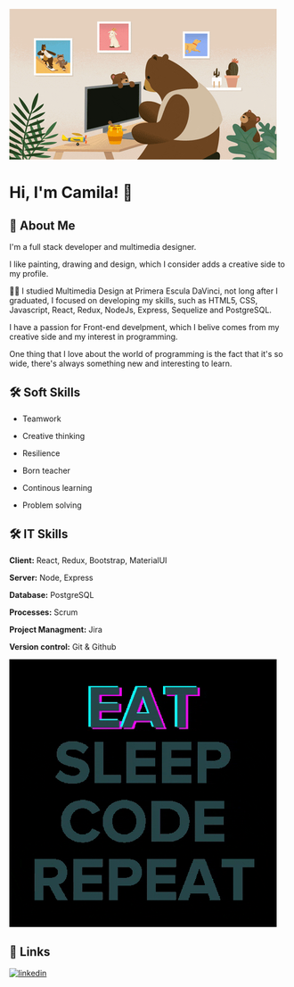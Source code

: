 
![Logo](https://github.com/camila-marcosgalban/camila-marcosgalban/blob/main/giphy%20(1).gif?raw=true)


# Hi, I'm Camila! 👋


## 🚀 About Me
I'm a full stack developer and multimedia designer.

I like painting, drawing and design, which I consider adds a creative side to my profile.

👩‍🎓 I studied Multimedia Design at Primera Escula DaVinci, not long after I graduated, I focused on developing my skills, such as HTML5, CSS, Javascript, React, Redux, NodeJs, Express, Sequelize and PostgreSQL.

I have a passion for Front-end develpment, which I belive comes from my creative side and my interest in programming.

One thing that I love about the world of programming is the fact that it's so wide, there's always something new and interesting to learn.


## 🛠 Soft Skills

- Teamwork

- Creative thinking

- Resilience

- Born teacher

- Continous learning

- Problem solving
## 🛠 IT Skills

**Client:** React, Redux, Bootstrap, MaterialUI

**Server:** Node, Express

**Database:** PostgreSQL

**Processes:** Scrum

**Project Managment:** Jira

**Version control:** Git & Github

![img](https://github.com/camila-marcosgalban/camila-marcosgalban/blob/main/giphy.gif?raw=true)

## 🔗 Links
[![linkedin](https://img.shields.io/badge/linkedin-0A66C2?style=for-the-badge&logo=linkedin&logoColor=white)](https://www.linkedin.com/in/camilamarcosgalban/)
